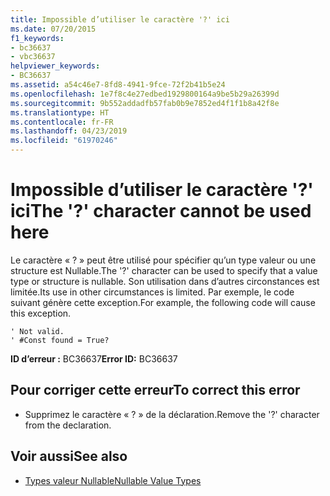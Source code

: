 ```yaml
---
title: Impossible d’utiliser le caractère '?' ici
ms.date: 07/20/2015
f1_keywords:
- bc36637
- vbc36637
helpviewer_keywords:
- BC36637
ms.assetid: a54c46e7-8fd8-4941-9fce-72f2b41b5e24
ms.openlocfilehash: 1e7f8c4e27edbed1929800164a9be5b29a26399d
ms.sourcegitcommit: 9b552addadfb57fab0b9e7852ed4f1f1b8a42f8e
ms.translationtype: HT
ms.contentlocale: fr-FR
ms.lasthandoff: 04/23/2019
ms.locfileid: "61970246"
---
```

# <a name="the--character-cannot-be-used-here"></a><span data-ttu-id="13e87-102">Impossible d’utiliser le caractère '?' ici</span><span class="sxs-lookup"><span data-stu-id="13e87-102">The '?' character cannot be used here</span></span>
<span data-ttu-id="13e87-103">Le caractère « ? » peut être utilisé pour spécifier qu’un type valeur ou une structure est Nullable.</span><span class="sxs-lookup"><span data-stu-id="13e87-103">The '?' character can be used to specify that a value type or structure is nullable.</span></span> <span data-ttu-id="13e87-104">Son utilisation dans d’autres circonstances est limitée.</span><span class="sxs-lookup"><span data-stu-id="13e87-104">Its use in other circumstances is limited.</span></span> <span data-ttu-id="13e87-105">Par exemple, le code suivant génère cette exception.</span><span class="sxs-lookup"><span data-stu-id="13e87-105">For example, the following code will cause this exception.</span></span>  
  
```  
' Not valid.  
' #Const found = True?  
```  
  
 <span data-ttu-id="13e87-106">**ID d’erreur :** BC36637</span><span class="sxs-lookup"><span data-stu-id="13e87-106">**Error ID:** BC36637</span></span>  
  
## <a name="to-correct-this-error"></a><span data-ttu-id="13e87-107">Pour corriger cette erreur</span><span class="sxs-lookup"><span data-stu-id="13e87-107">To correct this error</span></span>  
  
- <span data-ttu-id="13e87-108">Supprimez le caractère « ? » de la déclaration.</span><span class="sxs-lookup"><span data-stu-id="13e87-108">Remove the '?' character from the declaration.</span></span>  
  
## <a name="see-also"></a><span data-ttu-id="13e87-109">Voir aussi</span><span class="sxs-lookup"><span data-stu-id="13e87-109">See also</span></span>

- [<span data-ttu-id="13e87-110">Types valeur Nullable</span><span class="sxs-lookup"><span data-stu-id="13e87-110">Nullable Value Types</span></span>](../../visual-basic/programming-guide/language-features/data-types/nullable-value-types.md)
